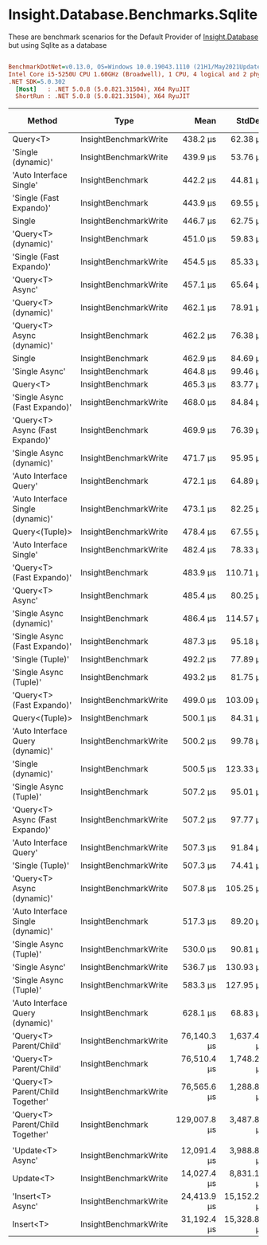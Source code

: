 ﻿# Insight.Database.Benchmarks.Sqlite

These are benchmark scenarios for the Default Provider of [Insight.Database](https://github.com/jonwagner/Insight.Database) but using Sqlite as a database 

``` ini

BenchmarkDotNet=v0.13.0, OS=Windows 10.0.19043.1110 (21H1/May2021Update)
Intel Core i5-5250U CPU 1.60GHz (Broadwell), 1 CPU, 4 logical and 2 physical cores
.NET SDK=5.0.302
  [Host]   : .NET 5.0.8 (5.0.821.31504), X64 RyuJIT
  ShortRun : .NET 5.0.8 (5.0.821.31504), X64 RyuJIT


```
|                            Method |                  Type |         Mean |       StdDev |       Error |          Min |          Max |      Op/s | Gen 0 | Gen 1 | Gen 2 | Allocated |
|---------------------------------- |---------------------- |-------------:|-------------:|------------:|-------------:|-------------:|----------:|------:|------:|------:|----------:|
|                          Query&lt;T&gt; | InsightBenchmarkWrite |     438.2 μs |     62.38 μs |    33.65 μs |     365.9 μs |     652.6 μs | 2,282.251 |     - |     - |     - |      9 KB |
|                &#39;Single (dynamic)&#39; | InsightBenchmarkWrite |     439.9 μs |     53.76 μs |    29.40 μs |     380.3 μs |     612.5 μs | 2,273.342 |     - |     - |     - |      9 KB |
|           &#39;Auto Interface Single&#39; |      InsightBenchmark |     442.2 μs |     44.81 μs |    24.51 μs |     399.3 μs |     604.4 μs | 2,261.177 |     - |     - |     - |     10 KB |
|           &#39;Single (Fast Expando)&#39; |      InsightBenchmark |     443.9 μs |     69.55 μs |    36.55 μs |     375.0 μs |     686.0 μs | 2,252.855 |     - |     - |     - |      9 KB |
|                            Single | InsightBenchmarkWrite |     446.7 μs |     62.75 μs |    33.41 μs |     377.4 μs |     644.2 μs | 2,238.696 |     - |     - |     - |      9 KB |
|              &#39;Query&lt;T&gt; (dynamic)&#39; |      InsightBenchmark |     451.0 μs |     59.83 μs |    32.28 μs |     379.9 μs |     692.2 μs | 2,217.181 |     - |     - |     - |      9 KB |
|           &#39;Single (Fast Expando)&#39; | InsightBenchmarkWrite |     454.5 μs |     85.33 μs |    44.85 μs |     375.6 μs |     709.1 μs | 2,200.414 |     - |     - |     - |     10 KB |
|                  &#39;Query&lt;T&gt; Async&#39; | InsightBenchmarkWrite |     457.1 μs |     65.64 μs |    34.50 μs |     386.5 μs |     671.4 μs | 2,187.530 |     - |     - |     - |     10 KB |
|              &#39;Query&lt;T&gt; (dynamic)&#39; | InsightBenchmarkWrite |     462.1 μs |     78.91 μs |    40.46 μs |     368.8 μs |     698.2 μs | 2,164.243 |     - |     - |     - |      9 KB |
|        &#39;Query&lt;T&gt; Async (dynamic)&#39; |      InsightBenchmark |     462.2 μs |     76.38 μs |    40.15 μs |     390.0 μs |     723.7 μs | 2,163.638 |     - |     - |     - |     10 KB |
|                            Single |      InsightBenchmark |     462.9 μs |     84.69 μs |    44.51 μs |     378.4 μs |     715.9 μs | 2,160.423 |     - |     - |     - |      9 KB |
|                    &#39;Single Async&#39; |      InsightBenchmark |     464.8 μs |     99.46 μs |    52.28 μs |     384.4 μs |     814.7 μs | 2,151.273 |     - |     - |     - |     10 KB |
|                          Query&lt;T&gt; |      InsightBenchmark |     465.3 μs |     83.77 μs |    43.48 μs |     391.9 μs |     783.9 μs | 2,149.046 |     - |     - |     - |      9 KB |
|     &#39;Single Async (Fast Expando)&#39; | InsightBenchmarkWrite |     468.0 μs |     84.84 μs |    44.59 μs |     376.3 μs |     740.0 μs | 2,136.712 |     - |     - |     - |     10 KB |
|   &#39;Query&lt;T&gt; Async (Fast Expando)&#39; |      InsightBenchmark |     469.9 μs |     76.39 μs |    40.67 μs |     392.5 μs |     720.1 μs | 2,128.329 |     - |     - |     - |     10 KB |
|          &#39;Single Async (dynamic)&#39; | InsightBenchmarkWrite |     471.7 μs |     95.95 μs |    50.43 μs |     382.2 μs |     910.8 μs | 2,120.116 |     - |     - |     - |     10 KB |
|            &#39;Auto Interface Query&#39; |      InsightBenchmark |     472.1 μs |     64.89 μs |    34.11 μs |     404.9 μs |     667.5 μs | 2,118.190 |     - |     - |     - |     10 KB |
| &#39;Auto Interface Single (dynamic)&#39; | InsightBenchmarkWrite |     473.1 μs |     82.25 μs |    43.23 μs |     405.4 μs |     763.0 μs | 2,113.788 |     - |     - |     - |     10 KB |
|                    Query&lt;(Tuple)&gt; | InsightBenchmarkWrite |     478.4 μs |     67.55 μs |    35.97 μs |     401.7 μs |     694.4 μs | 2,090.410 |     - |     - |     - |     10 KB |
|           &#39;Auto Interface Single&#39; | InsightBenchmarkWrite |     482.4 μs |     78.33 μs |    40.66 μs |     395.6 μs |     661.2 μs | 2,073.034 |     - |     - |     - |     10 KB |
|         &#39;Query&lt;T&gt; (Fast Expando)&#39; |      InsightBenchmark |     483.9 μs |    110.71 μs |    60.54 μs |     382.5 μs |     895.6 μs | 2,066.390 |     - |     - |     - |      9 KB |
|                  &#39;Query&lt;T&gt; Async&#39; |      InsightBenchmark |     485.4 μs |     80.25 μs |    43.89 μs |     402.4 μs |     809.4 μs | 2,060.258 |     - |     - |     - |     10 KB |
|          &#39;Single Async (dynamic)&#39; |      InsightBenchmark |     486.4 μs |    114.57 μs |    61.00 μs |     388.5 μs |   1,012.1 μs | 2,055.844 |     - |     - |     - |     10 KB |
|     &#39;Single Async (Fast Expando)&#39; |      InsightBenchmark |     487.3 μs |     95.18 μs |    50.03 μs |     406.4 μs |     772.0 μs | 2,052.058 |     - |     - |     - |      9 KB |
|                  &#39;Single (Tuple)&#39; |      InsightBenchmark |     492.2 μs |     77.89 μs |    40.94 μs |     421.1 μs |     732.7 μs | 2,031.850 |     - |     - |     - |     10 KB |
|            &#39;Single Async (Tuple)&#39; |      InsightBenchmark |     493.2 μs |     81.75 μs |    42.97 μs |     420.1 μs |     812.7 μs | 2,027.689 |     - |     - |     - |     11 KB |
|         &#39;Query&lt;T&gt; (Fast Expando)&#39; | InsightBenchmarkWrite |     499.0 μs |    103.09 μs |    51.62 μs |     378.4 μs |     763.8 μs | 2,004.049 |     - |     - |     - |      9 KB |
|                    Query&lt;(Tuple)&gt; |      InsightBenchmark |     500.1 μs |     84.31 μs |    42.71 μs |     402.7 μs |     779.0 μs | 1,999.758 |     - |     - |     - |     10 KB |
|  &#39;Auto Interface Query (dynamic)&#39; | InsightBenchmarkWrite |     500.2 μs |     99.78 μs |    51.79 μs |     388.0 μs |     741.0 μs | 1,999.000 |     - |     - |     - |     10 KB |
|                &#39;Single (dynamic)&#39; |      InsightBenchmark |     500.5 μs |    123.33 μs |    64.82 μs |     389.2 μs |     936.5 μs | 1,997.820 |     - |     - |     - |      9 KB |
|            &#39;Single Async (Tuple)&#39; |      InsightBenchmark |     507.2 μs |     95.01 μs |    50.58 μs |     420.1 μs |     934.6 μs | 1,971.724 |     - |     - |     - |     11 KB |
|   &#39;Query&lt;T&gt; Async (Fast Expando)&#39; | InsightBenchmarkWrite |     507.2 μs |     97.77 μs |    50.75 μs |     385.6 μs |     726.0 μs | 1,971.562 |     - |     - |     - |     10 KB |
|            &#39;Auto Interface Query&#39; | InsightBenchmarkWrite |     507.3 μs |     91.84 μs |    47.67 μs |     407.0 μs |     737.9 μs | 1,971.258 |     - |     - |     - |     10 KB |
|                  &#39;Single (Tuple)&#39; | InsightBenchmarkWrite |     507.3 μs |     74.41 μs |    39.61 μs |     427.5 μs |     857.5 μs | 1,971.136 |     - |     - |     - |     10 KB |
|        &#39;Query&lt;T&gt; Async (dynamic)&#39; | InsightBenchmarkWrite |     507.8 μs |    105.25 μs |    53.96 μs |     392.3 μs |     864.6 μs | 1,969.209 |     - |     - |     - |     10 KB |
| &#39;Auto Interface Single (dynamic)&#39; |      InsightBenchmark |     517.3 μs |     89.20 μs |    45.73 μs |     400.0 μs |     693.1 μs | 1,933.194 |     - |     - |     - |     10 KB |
|            &#39;Single Async (Tuple)&#39; | InsightBenchmarkWrite |     530.0 μs |     90.81 μs |    48.99 μs |     439.4 μs |     768.2 μs | 1,886.925 |     - |     - |     - |     11 KB |
|                    &#39;Single Async&#39; | InsightBenchmarkWrite |     536.7 μs |    130.93 μs |    68.81 μs |     399.5 μs |     864.0 μs | 1,863.126 |     - |     - |     - |     10 KB |
|            &#39;Single Async (Tuple)&#39; | InsightBenchmarkWrite |     583.3 μs |    127.95 μs |    65.60 μs |     452.2 μs |     948.2 μs | 1,714.290 |     - |     - |     - |     11 KB |
|  &#39;Auto Interface Query (dynamic)&#39; |      InsightBenchmark |     628.1 μs |     68.83 μs |    35.29 μs |     529.2 μs |     833.0 μs | 1,592.011 |     - |     - |     - |     10 KB |
|           &#39;Query&lt;T&gt; Parent/Child&#39; | InsightBenchmarkWrite |  76,140.3 μs |  1,637.42 μs |   839.52 μs |  73,014.4 μs |  80,894.4 μs |    13.134 |     - |     - |     - |     24 KB |
|           &#39;Query&lt;T&gt; Parent/Child&#39; |      InsightBenchmark |  76,510.4 μs |  1,748.21 μs |   918.85 μs |  73,175.6 μs |  80,326.5 μs |    13.070 |     - |     - |     - |     24 KB |
|  &#39;Query&lt;T&gt; Parent/Child Together&#39; | InsightBenchmarkWrite |  76,565.6 μs |  1,288.84 μs |   668.95 μs |  73,996.8 μs |  79,077.1 μs |    13.061 |     - |     - |     - |     24 KB |
|  &#39;Query&lt;T&gt; Parent/Child Together&#39; |      InsightBenchmark | 129,007.8 μs |  3,487.85 μs | 1,788.25 μs | 123,414.0 μs | 135,788.2 μs |     7.751 |     - |     - |     - |     24 KB |
|                                   |                       |              |              |             |              |              |           |       |       |       |           |
|                 &#39;Update&lt;T&gt; Async&#39; | InsightBenchmarkWrite |  12,091.4 μs |  3,988.83 μs | 2,045.11 μs |   4,952.8 μs |  22,230.3 μs |    82.703 |     - |     - |     - |      9 KB |
|                         Update&lt;T&gt; | InsightBenchmarkWrite |  14,027.4 μs |  8,831.13 μs | 4,421.96 μs |   4,761.1 μs |  34,710.3 μs |    71.289 |     - |     - |     - |      8 KB |
|                 &#39;Insert&lt;T&gt; Async&#39; | InsightBenchmarkWrite |  24,413.9 μs | 15,152.21 μs | 7,676.27 μs |   5,461.9 μs |  55,083.7 μs |    40.960 |     - |     - |     - |      9 KB |
|                         Insert&lt;T&gt; | InsightBenchmarkWrite |  31,192.4 μs | 15,328.88 μs | 7,588.37 μs |   5,682.2 μs |  62,522.8 μs |    32.059 |     - |     - |     - |      8 KB |
